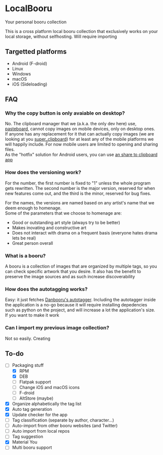 # LocalBooru
Your personal booru collection

This is a cross platform local booru collection that exclusively works on your local storage, without selfhosting. Will require importing

## Targetted platforms
- Android (F-droid)
- Linux
- Windows
- macOS
- iOS (Sideloading)

## FAQ
### Why the copy button is only avaiable on desktop?
No. The clipboard manager that we (a.k.a. the only dev here) use, [pasteboard](https://pub.dev/packages/pasteboard), cannot copy images on mobile devices, only on desktop ones. If anyone has any replacement for it that can actually copy images (we are looking at you [super_clipboard](https://pub.dev/packages/super_clipboard)) for at least any of the mobile platforms we will happily include. For now mobile users are limited to opening and sharing files.  
As the "hotfix" solution for Android users, you can use [an share to clipboard app](https://f-droid.org/en/packages/com.kpstv.xclipper/)

### How does the versioning work?
For the number, the first number is fixed to "1" unless the whole program gets rewritten. The second number is the major version, reserved for when new features come out, and the third is the minor, reserved for bug fixes.

For the names, the versions are named based on any artist's name that we deem enough to homenage.  
Some of the parameters that we choose to homenage are:
- Good or outstanding art style (always try to be better)
- Makes inovating and constructive art
- Does not interact with drama on a frequent basis (everyone hates drama lets be real)
- Great person overall

### What is a booru?
A booru is a collection of images that are organized by multiple tags, so you can check specific artwork that you desire. It also has the benefit to preserve the image sources and as such increase discoverability

### How does the autotagging works?
Easy: it just fetches [Danbooru's autotagger](https://autotagger.donmai.us/). Including the autotagger inside the application is a no-go because it will require installing depedencies such as python on the project, and will increase a lot the application's size. If you want to make it work

### Can I import my previous image collection?
Not so easily. Creating

## To-do
- [ ] Packaging stuff
    - [x] RPM
    - [x] DEB
    - [ ] Flatpak support
    - [ ] Change iOS and macOS icons
    - [ ] F-droid
    - [ ] AltStore (maybe)
- [x] Organize alphabetically the tag list
- [x] Auto tag generation
- [x] Update checker for the app
- [ ] Tag classification (separate by author, character...)
- [ ] Auto-import from other booru websites (and Twitter)
- [ ] Auto import from local repos
- [ ] Tag suggestion
- [x] Material You
- [ ] Multi booru support